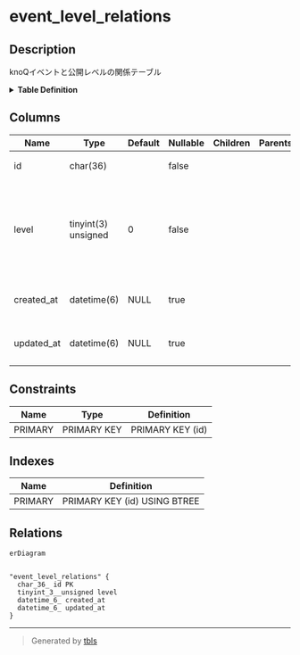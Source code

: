 # event_level_relations

## Description

knoQイベントと公開レベルの関係テーブル

<details>
<summary><strong>Table Definition</strong></summary>

```sql
CREATE TABLE `event_level_relations` (
  `id` char(36) NOT NULL,
  `level` tinyint(3) unsigned NOT NULL DEFAULT 0,
  `created_at` datetime(6) DEFAULT NULL,
  `updated_at` datetime(6) DEFAULT NULL,
  PRIMARY KEY (`id`)
) ENGINE=InnoDB DEFAULT CHARSET=utf8mb3
```

</details>

## Columns

| Name | Type | Default | Nullable | Children | Parents | Comment |
| ---- | ---- | ------- | -------- | -------- | ------- | ------- |
| id | char(36) |  | false |  |  | knoQイベントUUID |
| level | tinyint(3) unsigned | 0 | false |  |  | 公開レベル。0なら匿名、1ならそのまま公開、2なら外部に非公開 |
| created_at | datetime(6) | NULL | true |  |  | 関係テーブル作成日時 |
| updated_at | datetime(6) | NULL | true |  |  | 関係テーブル更新日時 |

## Constraints

| Name | Type | Definition |
| ---- | ---- | ---------- |
| PRIMARY | PRIMARY KEY | PRIMARY KEY (id) |

## Indexes

| Name | Definition |
| ---- | ---------- |
| PRIMARY | PRIMARY KEY (id) USING BTREE |

## Relations

```mermaid
erDiagram


"event_level_relations" {
  char_36_ id PK
  tinyint_3__unsigned level
  datetime_6_ created_at
  datetime_6_ updated_at
}
```

---

> Generated by [tbls](https://github.com/k1LoW/tbls)
